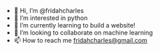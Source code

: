 - 👋 Hi, I’m @fridahcharles
- 👀 I’m interested in python
- 🌱 I’m currently learning to build a website!
- 💞️ I’m looking to collaborate on machine learning
- 📫 How to reach me fridahcharles@gmail.com

<!---
fridahcharles/fridahcharles is a ✨ special ✨ repository because its `README.md` (this file) appears on your GitHub profile.
You can click the Preview link to take a look at your changes.
--->
